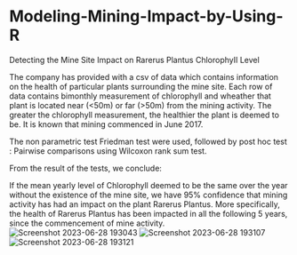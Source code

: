 # Modeling-Mining-Impact-by-Using-R
Detecting the Mine Site Impact on Rarerus Plantus ChlorophyII Level

The company has provided with a csv of data which contains information on the health of particular plants surrounding the mine site. Each row of data contains bimonthly measurement of chlorophyll and wheather that plant is located near (<50m) or far (>50m) from the mining activity. The greater the chlorophyll measurement, the healthier the plant is deemed to be. It is known that mining commenced in June 2017.

The non parametric test Friedman test were used, followed by post hoc test : Pairwise comparisons using Wilcoxon rank sum test.

From the result of the tests, we conclude:

If the mean yearly level of Chlorophyll deemed to be the same over the year without the existence of the mine site, we have 95% confidence that mining activity has had an impact on the plant Rarerus Plantus. More specifically, the health of Rarerus Plantus has been impacted in all the following 5 years, since the commencement of mine activity.
![Screenshot 2023-06-28 193043](https://github.com/coffeemartin/Modeling-Mining-Impact-by-Using-R/assets/73702415/59b6ab9a-36e7-489e-bf9d-a01ffecd2475)
![Screenshot 2023-06-28 193107](https://github.com/coffeemartin/Modeling-Mining-Impact-by-Using-R/assets/73702415/585e4249-6c13-4662-8d61-591a31ab9be6)
![Screenshot 2023-06-28 193121](https://github.com/coffeemartin/Modeling-Mining-Impact-by-Using-R/assets/73702415/4032546c-d63b-490b-9932-522ef684851c)
